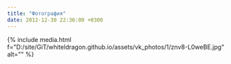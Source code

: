 ```yaml
---
title: "Фотография"
date: 2012-12-30 22:36:00 +0300
---
```



{% include media.html f="D:/site/GiT/whiteldragon.github.io/assets/vk_photos/1/znv8-L0weBE.jpg" alt="" %}

